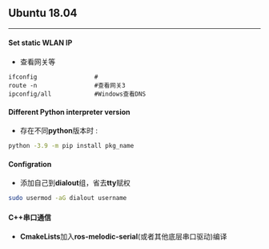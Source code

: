 ## Ubuntu 18.04
***
#### Set static WLAN IP
* 查看网关等
```shell
ifconfig                #
route -n                #查看网关3
ipconfig/all            #Windows查看DNS

```
#### Different Python interpreter version
* 存在不同**python**版本时 :
```sh
python -3.9 -m pip install pkg_name
```
#### Configration
* 添加自己到**dialout**组，省去**tty**赋权
```sh
sudo usermod -aG dialout username
```

#### C++串口通信
* **CmakeLists**加入**ros-melodic-serial**(或者其他底层串口驱动)编译

